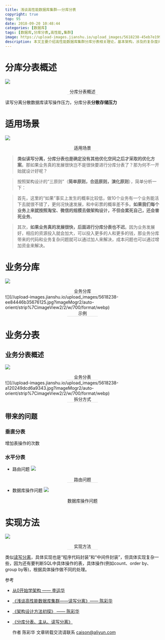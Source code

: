 ```yaml
---
title: 浅谈高性能数据库集群——分库分表
copyright: true
top: 95
date: 2018-09-20 10:48:44
categories: [数据库]
tags: [数据库,分库分表,高性能,集群]
image: https://upload-images.jianshu.io/upload_images/5618238-45eb7e199b4e2208.jpg?imageMogr2/auto-orient/strip%7CimageView2/2/w/1000/format/webp
description: 本文主要介绍高性能数据库集群分库分表相关理论，基本架构，涉及的复杂度问题以及常见解决方案。
---
```

<span></span>

<!--more-->

分库分表概述
======

![](//upload-images.jianshu.io/upload_images/5618238-3255d9e9ddc2ec2b.png?imageMogr2/auto-orient/strip%7CimageView2/2/w/700/format/webp)

<center style='border-bottom: 1px solid #d9d9d9;min-width: 20%;max-width: 80%;margin: 0 auto;width:20%'>分库分表概述</center>

读写分离分散数据库读写操作压力，分库分表**分散存储压力**

适用场景
====

![](//upload-images.jianshu.io/upload_images/5618238-65d8b7e266b9d0dd.png?imageMogr2/auto-orient/strip%7CimageView2/2/w/673/format/webp)

<center style='border-bottom: 1px solid #d9d9d9;min-width: 20%;max-width: 80%;margin: 0 auto;width:20%'>适用场景</center>

> **类似读写分离，分库分表也是确定没有其他优化空间之后才采取的优化方案**。那如果业务真的发展很快岂不是很快要进行分库分表了？那为何不一开始就设计好呢？

> 按照架构设计的“三原则”（**简单原则，合适原则，演化原则**），简单分析一下：

> 首先，这里的“如果”事实上发生的概率比较低，做10个业务有一个业务能活下去就很不错了，更何况快速发展，和中彩票的概率差不多。**如果我们每个业务上来就按照淘宝、微信的规模去做架构设计，不但会累死自己，还会害死业务**。

> 其次，**如果业务真的发展很快，后面进行分库分表也不迟**。因为业务发展好，相应的资源投入就会加大，可以投入更多的人和更多的钱，那业务分库带来的代码和业务复杂问题就可以通过加人来解决，成本问题也可以通过增加资金来解决。

业务分库
====
![](//upload-images.jianshu.io/upload_images/5618238-36a209c1dea789a7.png?imageMogr2/auto-orient/strip%7CimageView2/2/w/700/format/webp)
<center style='border-bottom: 1px solid #d9d9d9;min-width: 20%;max-width: 80%;margin: 0 auto;width:20%'>业务分库</center>
![](//upload-images.jianshu.io/upload_images/5618238-ee84446b35676125.jpg?imageMogr2/auto-orient/strip%7CimageView2/2/w/700/format/webp)
<center style='border-bottom: 1px solid #d9d9d9;min-width: 20%;max-width: 80%;margin: 0 auto;width:20%'>示例</center>

业务分表
====

业务分表概述
------
![](//upload-images.jianshu.io/upload_images/5618238-09eba8d05a18f9aa.png?imageMogr2/auto-orient/strip%7CimageView2/2/w/663/format/webp)
<center style='border-bottom: 1px solid #d9d9d9;min-width: 20%;max-width: 80%;margin: 0 auto;width:20%'>业务分表</center>
![](//upload-images.jianshu.io/upload_images/5618238-a120249dcd6a9343.jpg?imageMogr2/auto-orient/strip%7CimageView2/2/w/700/format/webp)
<center style='border-bottom: 1px solid #d9d9d9;min-width: 20%;max-width: 80%;margin: 0 auto;width:20%'>拆分方式</center>

带来的问题
-----

### 垂直分表

增加表操作的次数

### 水平分表

*   路由问题
![](//upload-images.jianshu.io/upload_images/5618238-fa3e86227db9877d.png?imageMogr2/auto-orient/strip%7CimageView2/2/w/700/format/webp)
<center style='border-bottom: 1px solid #d9d9d9;min-width: 20%;max-width: 80%;margin: 0 auto;width:20%'>路由问题</center>

*   数据库操作问题
![](//upload-images.jianshu.io/upload_images/5618238-02241d45a2ffbb04.png?imageMogr2/auto-orient/strip%7CimageView2/2/w/700/format/webp)
<center style='border-bottom: 1px solid #d9d9d9;min-width: 20%;max-width: 80%;margin: 0 auto;width:20%'>数据库操作问题</center>

实现方法
====
![](//upload-images.jianshu.io/upload_images/5618238-4f3534f5bd04994c.png?imageMogr2/auto-orient/strip%7CimageView2/2/w/400/format/webp)
<center style='border-bottom: 1px solid #d9d9d9;min-width: 20%;max-width: 80%;margin: 0 auto;width:20%'>实现方法</center>

类似[读写分离](https://yfzhou.coding.me/2018/09/20/%E6%B5%85%E8%B0%88%E9%AB%98%E6%80%A7%E8%83%BD%E6%95%B0%E6%8D%AE%E5%BA%93%E9%9B%86%E7%BE%A4%E2%80%94%E2%80%94%E8%AF%BB%E5%86%99%E5%88%86%E7%A6%BB/)，具体实现也是“程序代码封装”和“中间件封装”，但具体实现复杂一些，因为还有要判断SQL中具体操作的表，具体操作(例如count、order by、group by等)，根据具体操作做不同的处理。

<div class="note success"><p>参考</p></div>

- [从0开始学架构 —— 李运华](https://time.geekbang.org/column/intro/81?code=OK4eM0TBPTKGPRCzcZdzIeXjPACLfY3KCzATXOSWzXE%3D)
- [《浅谈高性能数据库集群——读写分离》—— 陈彩华](https://juejin.im/post/5b3753b66fb9a00e65267a55)
- [《架构设计方法初探》 —— 陈彩华](https://juejin.im/post/5b2c6669e51d4558c91ba776)
- [《分库分表、主从、读写分离》](http://kuaibao.qq.com/s/20180506G0J38H00?refer=spider)


    作者 陈彩华
    文章转载交流请联系 caison@aliyun.com